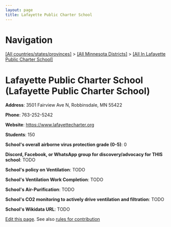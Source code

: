 ```yaml
---
layout: page
title: Lafayette Public Charter School
---
```

# Navigation

[[All countries/states/provinces]](../../..) > [[All Minnesota Districts]](../..) > [[All In Lafayette Public Charter School]](..)

# Lafayette Public Charter School (Lafayette Public Charter School)

**Address**: 3501 Fairview Ave N, Robbinsdale, MN 55422

**Phone**: 763-252-5242

**Website**: <https://www.lafayettecharter.org>

**Students**: 150

**School's overall airborne virus protection grade (0-5)**: 0

**Discord, Facebook, or WhatsApp group for discovery/advocacy for THIS school**: TODO

**School's policy on Ventilation**: TODO

**School's Ventilation Work Completion**: TODO

**School's Air-Purification**: TODO

**School's CO2 monitoring to actively drive ventilation and filtration**: TODO

**School's Wikidata URL**: TODO


[Edit this page](https://github.com/ventilate-schools/MN/edit/main/./Lafayette_Public_Charter_School/Lafayette_Public_Charter_School.md). See also [rules for contribution](../../../contribution-rules/)